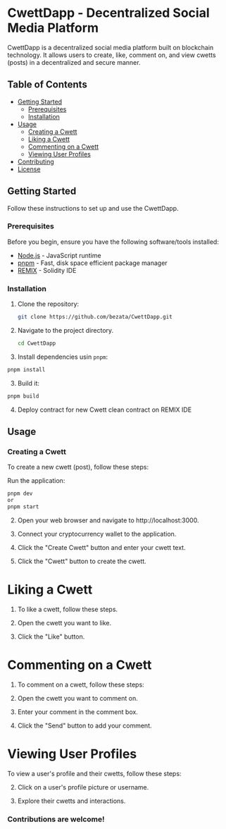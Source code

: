 # CwettDapp - Decentralized Social Media Platform

CwettDapp is a decentralized social media platform built on blockchain technology. It allows users to create, like, comment on, and view cwetts (posts) in a decentralized and secure manner.

## Table of Contents

- [Getting Started](#getting-started)
  - [Prerequisites](#prerequisites)
  - [Installation](#installation)
- [Usage](#usage)
  - [Creating a Cwett](#creating-a-cwett)
  - [Liking a Cwett](#liking-a-cwett)
  - [Commenting on a Cwett](#commenting-on-a-cwett)
  - [Viewing User Profiles](#viewing-user-profiles)
- [Contributing](#contributing)
- [License](#license)

## Getting Started

Follow these instructions to set up and use the CwettDapp.

### Prerequisites

Before you begin, ensure you have the following software/tools installed:

- [Node.js](https://nodejs.org/) - JavaScript runtime
- [pnpm](https://pnpm.js.org/) - Fast, disk space efficient package manager
- [REMIX](https://remix.ethereum.org/) - Solidity IDE

### Installation

1. Clone the repository:

   ```bash
   git clone https://github.com/bezata/CwettDapp.git
    ```
2. Navigate to the project directory.
   ```bash
   cd CwettDapp
    ```
2. Install dependencies usin `pnpm`:
 ```bash
 pnpm install
  ```
3. Build it:
 ```bash
 pnpm build
  ```
4. Deploy contract for new Cwett clean contract on REMIX IDE
 ## Usage
 ### Creating a Cwett
To create a new cwett (post), follow these steps:

Run the application:
```bash
pnpm dev
or 
pnpm start
```
2. Open your web browser and navigate to http://localhost:3000.

3. Connect your cryptocurrency wallet to the application.

4. Click the "Create Cwett" button and enter your cwett text.

5. Click the "Cwett" button to create the cwett.
# Liking a Cwett
1. To like a cwett, follow these steps.

2. Open the cwett you want to like.

3. Click the "Like" button.

 # Commenting on a Cwett
 1. To comment on a cwett, follow these steps:

2. Open the cwett you want to comment on.

3. Enter your comment in the comment box.

4. Click the "Send" button to add your comment.

# Viewing User Profiles
To view a user's profile and their cwetts, follow these steps:

2. Click on a user's profile picture or username.

3. Explore their cwetts and interactions.

### Contributions are welcome!
